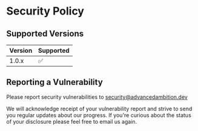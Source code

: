 # Security Policy

## Supported Versions

| Version | Supported          |
| ------- | ------------------ |
| 1.0.x   | :white_check_mark: |

## Reporting a Vulnerability

Please report security vulnerabilities to security@advancedambition.dev

We will acknowledge receipt of your vulnerability report and strive to send you regular updates about our progress. If you're curious about the status of your disclosure please feel free to email us again.